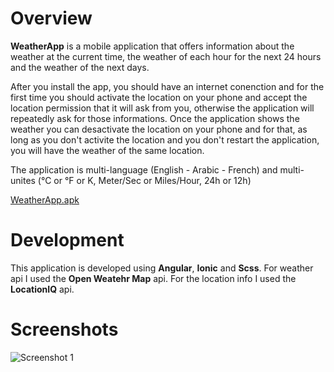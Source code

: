 # Overview

**WeatherApp** is a mobile application that offers information about the weather at the current time, the weather of each hour for the next 24 hours and the weather of the next days.

After you install the app, you should have an internet conenction and for the first time you should activate the location on your phone and accept the location permission that it will ask from you, otherwise the application will repeatedly ask for those informations.
Once the application shows the weather you can desactivate the location on your phone and for that, as long as you don't activite the location and you don't restart the application, you will have the weather of the same location.

The application is multi-language (English - Arabic - French) and multi-unites (°C or °F or K, Meter/Sec or Miles/Hour, 24h or 12h)

[WeatherApp.apk](https://github.com/OthLah001/WeatherApp/blob/master/WeatherApp.apk)

# Development

This application is developed using **Angular**, **Ionic** and **Scss**.
For weather api I used the **Open Weatehr Map** api.
For the location info I used the **LocationIQ** api.

# Screenshots
![Screenshot 1](https://lh3.googleusercontent.com/pw/ACtC-3fboh3ToHbZQjupQUCyU-XB4xrk0s_zBvVMKf6WDFb2H7bjv3WhthX2TUCnNYfVnCAM2cluwkKwz79rIneCvvn3hqT_HYpx2z8tHHpZc_XYkG_QR8YETp42jbpdSXtwxqnWzdjPlU6iMyuH6xvV82k5=w434-h939-no)